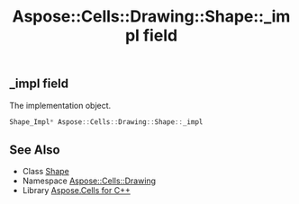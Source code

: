 ﻿---
title: Aspose::Cells::Drawing::Shape::_impl field
linktitle: _impl
second_title: Aspose.Cells for C++ API Reference
description: 'Aspose::Cells::Drawing::Shape::_impl field. The implementation object in C++.'
type: docs
weight: 19400
url: /cpp/aspose.cells.drawing/shape/_impl/
---
## _impl field


The implementation object.

```cpp
Shape_Impl* Aspose::Cells::Drawing::Shape::_impl
```

## See Also

* Class [Shape](../)
* Namespace [Aspose::Cells::Drawing](../../)
* Library [Aspose.Cells for C++](../../../)
